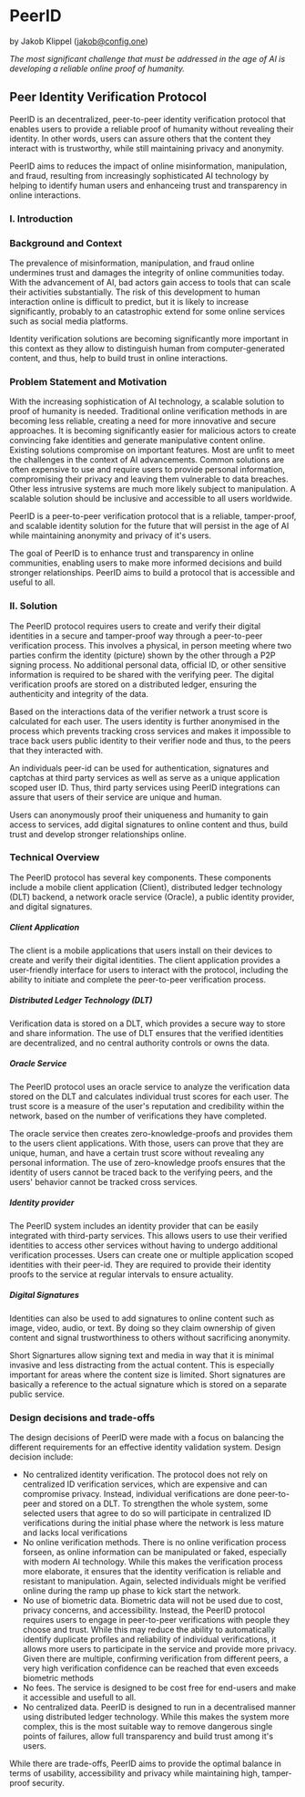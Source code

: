 # PeerID
by Jakob Klippel (jakob@config.one)

*The most significant challenge that must be addressed in the age of AI is developing a reliable online proof of humanity.*

## Peer Identity Verification Protocol

PeerID is an decentralized, peer-to-peer identity verification protocol that enables users to provide a reliable proof of humanity without revealing their identity. In other words, users can assure others that the content they interact with is trustworthy, while still maintaining privacy and anonymity.

PeerID aims to reduces the impact of online misinformation, manipulation, and fraud, resulting from increasingly sophisticated AI technology by helping to identify human users and enhanceing trust and transparency in online interactions.

### I. Introduction

### Background and Context

The prevalence of misinformation, manipulation, and fraud online undermines trust and damages the integrity of online communities today. With the advancement of AI, bad actors gain access to tools that can scale their activities substantially. The risk of this development to human interaction online is difficult to predict, but it is likely to increase significantly, probably to an catastrophic extend for some online services such as social media platforms.

Identity verification solutions are becoming significantly more important in this context as they allow to distinguish human from computer-generated content, and thus, help to build trust in online interactions.

### Problem Statement and Motivation

With the increasing sophistication of AI technology, a scalable solution to proof of humanity is needed. Traditional online verification methods in are becoming less reliable, creating a need for more innovative and secure approaches. It is becoming significantly easier for malicious actors to create convincing fake identities and generate manipulative content online. Existing solutions compromise on important features. Most are unfit to meet the challenges in the context of AI advancements. Common solutions are often expensive to use and require users to provide personal information, compromising their privacy and leaving them vulnerable to data breaches. Other less intrusive systems are much more likely subject to manipulation. A scalable solution should be inclusive and accessible to all users worldwide.

PeerID is a peer-to-peer verification protocol that is a reliable, tamper-proof, and scalable identity solution for the future that will persist in the age of AI while maintaining anonymity and privacy of it's users.

The goal of PeerID is to enhance trust and transparency in online communities, enabling users to make more informed decisions and build stronger relationships. PeerID aims to build a protocol that is accessible and useful to all.

### II. Solution

The PeerID protocol requires users to create and verify their digital identities in a secure and tamper-proof way through a peer-to-peer verification process. This involves a physical, in person meeting where two parties confirm the identity (picture) shown by the other through a P2P signing process. No additional personal data, official ID, or other sensitive information is required to be shared with the verifying peer. The digital verification proofs are stored on a distributed ledger, ensuring the authenticity and integrity of the data.

Based on the interactions data of the verifier network a trust score is calculated for each user. The users identity is further anonymised in the process which prevents tracking cross services and makes it impossible to trace back users public identity to their verifier node and thus, to the peers that they interacted with.

An individuals peer-id can be used for authentication, signatures and captchas at third party services as well as serve as a unique application scoped user ID. Thus, third party services using PeerID integrations can assure that users of their service are unique and human.

Users can anonymously proof their uniqueness and humanity to gain access to services, add digital signatures to online content and thus, build trust and develop stronger relationships online.

### Technical Overview

The PeerID protocol has several key components. These components include a mobile client application (Client), distributed ledger technology (DLT) backend, a network oracle service (Oracle), a public identity provider, and digital signatures.

##### Client Application

The client is a mobile applications that users install on their devices to create and verify their digital identities. The client application provides a user-friendly interface for users to interact with the protocol, including the ability to initiate and complete the peer-to-peer verification process.

##### Distributed Ledger Technology (DLT)

Verification data is stored on a DLT, which provides a secure way to store and share information. The use of DLT ensures that the verified identities are decentralized, and no central authority controls or owns the data.

##### Oracle Service

The PeerID protocol uses an oracle service to analyze the verification data stored on the DLT and calculates individual trust scores for each user. The trust score is a measure of the user's reputation and credibility within the network, based on the number of verifications they have completed.

The oracle service then creates zero-knowledge-proofs and provides them to the users client applications. With those, users can prove that they are unique, human, and have a certain trust score without revealing any personal information. The use of zero-knowledge proofs ensures that the identity of users cannot be traced back to the verifying peers, and the users' behavior cannot be tracked cross services.

##### Identity provider

The PeerID system includes an identity provider that can be easily integrated with third-party services. This allows users to use their verified identities to access other services without having to undergo additional verification processes. Users can create one or multiple application scoped identities with their peer-id. They are required to provide their identity proofs to the service at regular intervals to ensure actuality.

##### Digital Signatures

Identities can also be used to add signatures to online content such as image, video, audio, or text. By doing so they claim ownership of given content and signal trustworthiness to others without sacrificing anonymity.

Short Signartures allow signing text and media in way that it is minimal invasive and less distracting from the actual content. This is especially important for areas where the content size is limited. Short signatures are basically a reference to the actual signature which is stored on a separate public service.

### Design decisions and trade-offs

The design decisions of PeerID were made with a focus on balancing the different requirements for an effective identity validation system. Design decision include:

- No centralized identity verification. The protocol does not rely on centralized ID verification services, which are expensive and can compromise privacy. Instead, individual verifications are done peer-to-peer and stored on a DLT. To strengthen the whole system, some selected users that agree to do so will participate in centralized ID verifications during the initial phase where the network is less mature and lacks local verifications
- No online verification methods. There is no online verification process forseen, as online information can be manipulated or faked, especially with modern AI technology. While this makes the verification process more elaborate, it ensures that the identity verification is reliable and resistant to manipulation. Again, selected individuals might be verified online during the ramp up phase to kick start the network.
- No use of biometric data. Biometric data will not be used due to cost, privacy concerns, and accessibility. Instead, the PeerID protocol requires users to engage in peer-to-peer verifications with people they choose and trust. While this may reduce the ability to automatically identify duplicate profiles and reliability of individual verifications, it allows more users to participate in the service and provide more privacy. Given there are multiple, confirming verification from different peers, a very high verification confidence can be reached that even exceeds biometric methods
- No fees. The service is designed to be cost free for end-users and make it accessible and usefull to all.
- No centralized data. PeerID is designed to run in a decentralised manner using distributed ledger technology. While this makes the system more complex, this is the most suitable way to remove dangerous single points of failures, allow full transparency and build trust among it's users.

While there are trade-offs, PeerID aims to provide the optimal balance in terms of usability, accessibility and privacy while maintaining high, tamper-proof security.
